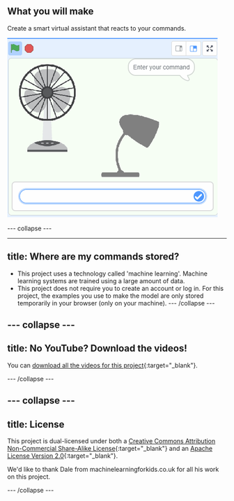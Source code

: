 ## What you will make

Create a smart virtual assistant that reacts to your commands.

![A Scratch project with a fan and a light and a box to type in](images/whatyouwillmake.gif)

\--- collapse ---

---

## title: Where are my commands stored?

- This project uses a technology called 'machine learning'. Machine learning systems are trained using a large amount of data.
- This project does not require you to create an account or log in. For this project, the examples you use to make the model are only stored temporarily in your browser (only on your machine).
  \--- /collapse ---

## --- collapse ---

## title: No YouTube? Download the videos!

You can [download all the videos for this project](https://rpf.io/p/en/smart-assistant-go){:target="_blank"}.

\--- /collapse ---

## --- collapse ---

## title: License

This project is dual-licensed under both a [Creative Commons Attribution Non-Commercial Share-Alike License](http://creativecommons.org/licenses/by-nc-sa/4.0/){:target="_blank"} and an [Apache License Version 2.0](http://www.apache.org/licenses/LICENSE-2.0){:target="_blank"}.

We'd like to thank Dale from machinelearningforkids.co.uk for all his work on this project.

\--- /collapse ---